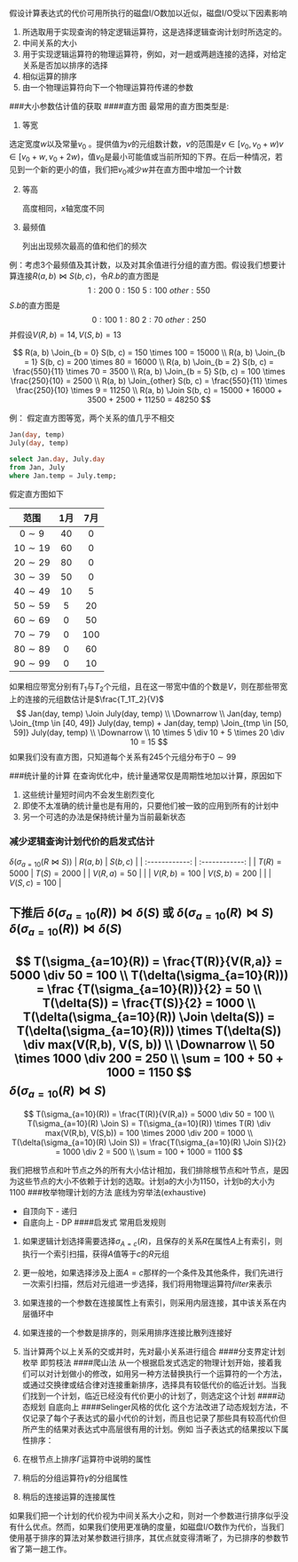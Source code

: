 假设计算表达式的代价可用所执行的磁盘I/O数加以近似，磁盘I/O受以下因素影响

1. 所选取用于实现查询的特定逻辑运算符，这是选择逻辑查询计划时所选定的。
2. 中间关系的大小
3. 用于实现逻辑运算符的物理运算符，例如，对一趟或两趟连接的选择，对给定关系是否加以排序的选择
4. 相似运算的排序
5. 由一个物理运算符向下一个物理运算符传递的参数

###大小参数估计值的获取
####直方图
最常用的直方图类型是:
1. 等宽

  选定宽度$w$以及常量$v_0$ 。提供值为$v$的元组数计数，$v$的范围是$v \in [v_0, v_0+w) v \in [v_0 + w, v_0 + 2w)$，值$v_0$是最小可能值或当前所知的下界。在后一种情况，若见到一个新的更小的值，我们把$v_0$减少$w$并在直方图中增加一个计数

2. 等高

   高度相同，$x$轴宽度不同

3. 最频值

   列出出现频次最高的值和他们的频次

例：考虑3个最频值及其计数，以及对其余值进行分组的直方图。假设我们想要计算连接$R(a, b) \Join S(b, c)$，令$R.b$的直方图是
$$
1:200 \ 0:150 \ 5:100 \ other:550
$$
$S.b$的直方图是
$$
0:100 \ 1:80 \ 2:70 \ other:250
$$
并假设$V(R, b) = 14, V(S, b)=13$

$$
R(a, b) \Join_{b = 0} S(b, c) = 150 \times 100 = 15000 \\
R(a, b) \Join_{b = 1} S(b, c) = 200 \times 80 = 16000 \\
R(a, b) \Join_{b = 2} S(b, c) = \frac{550}{11} \times 70 = 3500 \\
R(a, b) \Join_{b = 5} S(b, c) = 100 \times \frac{250}{10} = 2500 \\
R(a, b) \Join_{other} S(b, c) = \frac{550}{11} \times \frac{250}{10} \times 9 = 11250 \\
R(a, b) \Join S(b, c) = 15000 + 16000 + 3500 + 2500 + 11250 = 48250
$$

例： 假定直方图等宽，两个关系的值几乎不相交

```sql
Jan(day, temp)
July(day, temp)

select Jan.day, July.day
from Jan, July
where Jan.temp = July.temp;
```

假定直方图如下

|  范围   | 1月  | 7月  |
| :-----: | :--: | :--: |
| $0 \sim 9$  |  $40$  |  $0$ |
| $10 \sim 19$ |  $60$  |  $0$   |
| $20 \sim 29$ |  $80$  |  $0$   |
| $30 \sim 39$ |  $50$  |  $0$   |
| $40 \sim 49$ |  $10$  |  $5$   |
| $50 \sim 59$ |  $5$   |  $20$  |
| $60 \sim 69$ |  $0$   |  $50$  |
| $70 \sim 79$ |  $0$   | $100$  |
| $80 \sim 89$ |  $0$   |  $60$  |
| $90 \sim 99$ |  $0$   |  $10$  |

如果相应带宽分别有$T_1$与$T_2$个元组，且在这一带宽中值的个数是$V$，则在那些带宽上的连接的元组数估计是$\frac{T_1T_2}{V}$
$$
Jan(day, temp) \Join July(day, temp) \\
\Downarrow \\
Jan(day, temp) \Join_{tmp \in [40, 49]} July(day, temp) + Jan(day, temp) \Join_{tmp \in [50, 59]} July(day, temp) \\
\Downarrow \\
10 \times 5 \div 10 + 5 \times 20 \div 10 = 15
$$
如果我们没有直方图，只知道每个关系有$245$个元组分布于$0 \sim 99$

###统计量的计算
在查询优化中，统计量通常仅是周期性地加以计算，原因如下
1. 这些统计量短时间内不会发生剧烈变化
2. 即使不太准确的统计量也是有用的，只要他们被一致的应用到所有的计划中
3. 另一个可选的办法是保持统计量为当前最新状态
### 减少逻辑查询计划代价的启发式估计

$\delta(\sigma_{a=10}(R \Join S))$
|   $R(a, b)$    |    $S(b,c)$    |
| :------------: | :------------: |
| $T(R) = 5000$  | $T(S) = 2000$  |
| $V(R,a) = 50$  |                |
| $V(R,b) = 100$ | $V(S,b) = 200$ |
|                | $V(S,c) = 100$ |

下推后
$\delta(\sigma_{a=10}(R)) \Join \delta(S)$ 或 $\delta(\sigma_{a=10}(R) \Join S)$
$\delta(\sigma_{a=10}(R)) \Join \delta(S)$ 
------
$$
T(\sigma_{a=10}(R)) = \frac{T(R)}{V(R,a)} = 5000 \div 50 = 100 \\
T(\delta(\sigma_{a=10}(R))) = \frac {T(\sigma_{a=10}(R))}{2} = 50 \\
T(\delta(S)) = \frac{T(S)}{2} = 1000 \\
T(\delta(\sigma_{a=10}(R)) \Join \delta(S)) = T(\delta(\sigma_{a=10}(R))) \times T(\delta(S)) \div max(V(R,b), V(S, b)) \\
\Downarrow \\
50 \times 1000 \div 200 = 250 \\
\sum = 100 + 50 + 1000 = 1150
$$
$\delta(\sigma_{a=10}(R) \Join S)$
------
$$
T(\sigma_{a=10}(R)) = \frac{T(R)}{V(R,a)} = 5000 \div 50 = 100 \\
T(\sigma_{a=10}(R) \Join S) = T(\sigma_{a=10}(R)) \times T(R) \div max(V(R,b), V(S,b)) = 100 \times 2000 \div 200 = 1000 \\
T(\delta(\sigma_{a=10}(R) \Join S)) = \frac{T(\sigma_{a=10}(R) \Join S)}{2} = 1000 \div 2 = 500 \\
\sum = 100 + 1000 = 1100
$$

我们把根节点和叶节点之外的所有大小估计相加，我们排除根节点和叶节点，是因为这些节点的大小不依赖于计划的选取。计划a的大小为1150，计划b的大小为1100
###枚举物理计划的方法
底线为穷举法(exhaustive)
* 自顶向下 - 递归
* 自底向上 - DP
####启发式
常用启发规则
1. 如果逻辑计划选择需要选择$\sigma_{A=c}(R)$，且保存的关系$R$在属性$A$上有索引，则执行一个索引扫描，获得$A$值等于$c$的$R$元组
2. 更一般地，如果选择涉及上面$A=c$那样的一个条件及其他条件，我们先进行一次索引扫描，然后对元组进一步选择，我们将用物理运算符$filter$来表示
3. 如果连接的一个参数在连接属性上有索引，则采用内层连接，其中该关系在内层循环中
4. 如果连接的一个参数是排序的，则采用排序连接比散列连接好
5. 当计算两个以上关系的交或并时，先对最小关系进行组合
####分支界定计划枚举
即剪枝法
####爬山法
从一个根据启发式选定的物理计划开始，接着我们可以对计划做小的修改，如用另一种方法替换执行一个运算符的一个方法，或通过交换律或结合律对连接重新排序，选择具有较低代价的临近计划。当我们找到一个计划，临近已经没有代价更小的计划了，则选定这个计划
####动态规划
自底向上
####Selinger风格的优化
这个方法改进了动态规划方法，不仅记录了每个子表达式的最小代价的计划，而且也记录了那些具有较高代价但所产生的结果对表达式中高层很有用的计划。例如
当子表达式的结果按以下属性排序：
1. 在根节点上排序$\Gamma$运算符中说明的属性

2. 稍后的分组运算符$\gamma$的分组属性

3. 稍后的连接运算的连接属性

如果我们把一个计划的代价视为中间关系大小之和，则对一个参数进行排序似乎没有什么优点。然而，如果我们使用更准确的度量，如磁盘I/O数作为代价，当我们使用基于排序的算法对某参数进行排序，其优点就变得清晰了，为已排序的参数节省了第一趟工作。